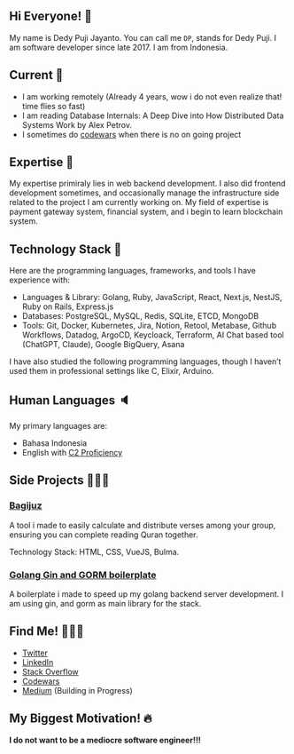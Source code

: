 ## Hi Everyone! 👋

My name is Dedy Puji Jayanto. You can call me `DP`, stands for Dedy Puji. I am software developer since late 2017. I am from Indonesia.

## Current 🌊
- I am working remotely (Already 4 years, wow i do not even realize that! time flies so fast)
- I am reading Database Internals: A Deep Dive into How Distributed Data Systems Work by  Alex Petrov.
- I sometimes do [codewars](https://www.codewars.com/users/pujidjayanto) when there is no on going project

## Expertise 🔬
My expertise primiraly lies in web backend development. I also did frontend development sometimes, and occasionally manage the infrastructure side related to the project I am currently working on. My field of expertise is payment gateway system, financial system, and i begin to learn blockchain system.

## Technology Stack 🍰
Here are the programming languages, frameworks, and tools I have experience with:

- Languages & Library: Golang, Ruby, JavaScript, React, Next.js, NestJS, Ruby on Rails, Express.js
- Databases: PostgreSQL, MySQL, Redis, SQLite, ETCD, MongoDB
- Tools: Git, Docker, Kubernetes, Jira, Notion, Retool, Metabase, Github Workflows, Datadog, ArgoCD, Keycloack, Terraform, AI Chat based tool (ChatGPT, Claude), Google BigQuery, Asana

I have also studied the following programming languages, though I haven’t used them in professional settings like C, Elixir, Arduino.

## Human Languages 🔈
My primary languages are:
- Bahasa Indonesia
- English with [C2 Proficiency](https://cert.efset.org/fm7xWX)

## Side Projects 👷🏼‍♂️

### [Bagijuz](https://github.com/pujidjayanto/bagijuz)

A tool i made to easily calculate and distribute verses among your group, ensuring you can complete reading Quran together.

Technology Stack: HTML, CSS, VueJS, Bulma.

### [Golang Gin and GORM boilerplate](https://github.com/pujidjayanto/goginboilerplate)

A boilerplate i made to speed up my golang backend server development. I am using gin, and gorm as main library for the stack.


## Find Me! 🕵🏻‍♂️
- [Twitter](https://x.com/pujidjayanto)
- [LinkedIn](https://www.linkedin.com/in/dedy-puji-jayanto/)
- [Stack Overflow](https://stackoverflow.com/users/9446028/dedy-puji)
- [Codewars](https://www.codewars.com/users/pujidjayanto)
- [Medium](https://medium.com/@pujidjayanto) (Building in Progress)

## My Biggest Motivation! 🔥
**I do not want to be a mediocre software engineer!!!**
